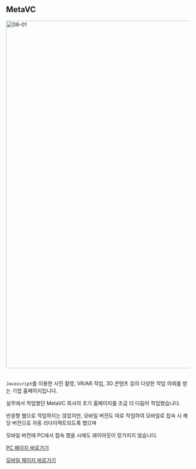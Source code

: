 ## MetaVC

<img width="951" alt="08-01" src="https://github.com/YeomCE/PORTFOLIO/assets/121536742/192057f8-75ab-42d9-9f41-480ee67ae2fe">
<br/>
<br/>

`Javascript`를 이용한 사진 촬영, VR/AR 작업, 3D 콘텐츠 등의 다양한 작업 의뢰를 받는 기업 홈페이지입니다.

실무에서 작업했던 MetaVC 회사의 초기 홈페이지를 조금 더 다듬어 작업했습니다.

반응형 웹으로 작업하지는 않았지만, 모바일 버전도 따로 작업하여 모바일로 접속 시 해당 버전으로 자동 리다이렉트되도록 했으며

모바일 버전에 PC에서 접속 했을 시에도 레이아웃이 망가지지 않습니다.


<a href='https://yce-meta-vc.netlify.app'>PC 페이지 바로가기</a>

<a href='https://yce-meta-vc-mobile.netlify.app'>모바일 페이지 바로가기</a>
